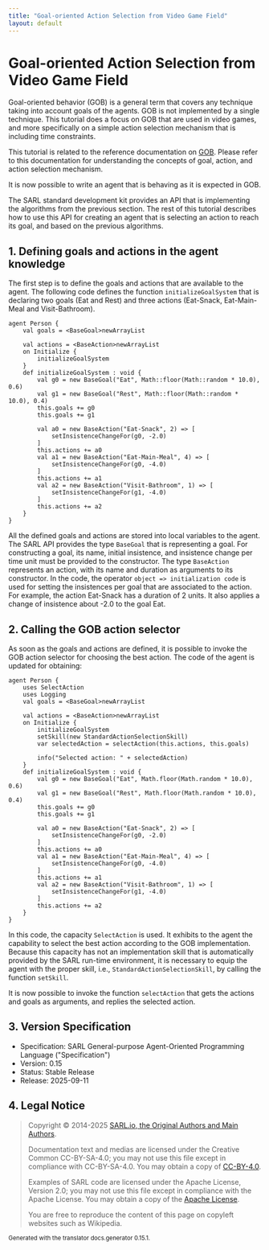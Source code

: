 ```yaml
---
title: "Goal-oriented Action Selection from Video Game Field"
layout: default
---
```


# Goal-oriented Action Selection from Video Game Field

Goal-oriented behavior (GOB) is a general term that covers any technique taking into account goals of the agents.
GOB is not implemented by a single technique.
This tutorial does a focus on GOB that are used in video games, and more specifically on a simple action selection
mechanism that is including time constraints.

This tutorial is related to the reference documentation on [GOB](../../lang/sdk/TGob.html).
Please refer to this documentation for understanding the concepts of goal, action, and action selection mechanism.

It is now possible to write an agent that is behaving as it is expected in GOB.

The SARL standard development kit provides an API that is implementing the algorithms from the previous section.
The rest of this tutorial describes how to use this API for creating an agent that is selecting an action to reach its goal, and based on the previous algorithms.

## 1. Defining goals and actions in the agent knowledge

The first step is to define the goals and actions that are available to the agent.
The following code defines the function `initializeGoalSystem` that is declaring two goals (Eat and Rest) and three actions (Eat-Snack, Eat-Main-Meal and Visit-Bathroom).

```sarl
agent Person {
	val goals = <BaseGoal>newArrayList

	val actions = <BaseAction>newArrayList
	on Initialize {
		initializeGoalSystem
	}
	def initializeGoalSystem : void {
		val g0 = new BaseGoal("Eat", Math::floor(Math::random * 10.0), 0.6)
		val g1 = new BaseGoal("Rest", Math::floor(Math::random * 10.0), 0.4)
		this.goals += g0
		this.goals += g1

		val a0 = new BaseAction("Eat-Snack", 2) => [
			setInsistenceChangeFor(g0, -2.0)
		]
		this.actions += a0
		val a1 = new BaseAction("Eat-Main-Meal", 4) => [
			setInsistenceChangeFor(g0, -4.0)
		]
		this.actions += a1
		val a2 = new BaseAction("Visit-Bathroom", 1) => [
			setInsistenceChangeFor(g1, -4.0)
		]
		this.actions += a2
	}
}
```


All the defined goals and actions are stored into local variables to the agent.
The SARL API provides the type `BaseGoal` that is representing a goal. For constructing a goal, its name, initial insistence, and insistence change per time unit must be provided to the constructor.
The type `BaseAction` represents an action, with its name and duration as arguments to its constructor.
In the code, the operator `object => initialization code` is used for setting the insistences per goal that are associated to the action.
For example, the action Eat-Snack has a duration of 2 units. It also applies a change of insistence about -2.0 to the goal Eat.

## 2. Calling the GOB action selector

As soon as the goals and actions are defined, it is possible to invoke the GOB action selector for choosing the best action.
The code of the agent is updated for obtaining:

```sarl
agent Person {
	uses SelectAction
	uses Logging
	val goals = <BaseGoal>newArrayList

	val actions = <BaseAction>newArrayList
	on Initialize {
		initializeGoalSystem
		setSkill(new StandardActionSelectionSkill)
		var selectedAction = selectAction(this.actions, this.goals)
		
		info("Selected action: " + selectedAction)
	}
	def initializeGoalSystem : void {
		val g0 = new BaseGoal("Eat", Math.floor(Math.random * 10.0), 0.6)
		val g1 = new BaseGoal("Rest", Math.floor(Math.random * 10.0), 0.4)
		this.goals += g0
		this.goals += g1

		val a0 = new BaseAction("Eat-Snack", 2) => [
			setInsistenceChangeFor(g0, -2.0)
		]
		this.actions += a0
		val a1 = new BaseAction("Eat-Main-Meal", 4) => [
			setInsistenceChangeFor(g0, -4.0)
		]
		this.actions += a1
		val a2 = new BaseAction("Visit-Bathroom", 1) => [
			setInsistenceChangeFor(g1, -4.0)
		]
		this.actions += a2
	}
}
```


In this code, the capacity `SelectAction` is used. It exhibits to the agent the capability to select the best action according to the GOB implementation.
Because this capacity has not an implementation skill that is automatically provided by the SARL run-time environment, it is necessary to equip the agent with
the proper skill, i.e., `StandardActionSelectionSkill`, by calling the function `setSkill`.

It is now possible to invoke the function `selectAction` that gets the actions and goals as arguments, and replies the selected action.



## 3. Version Specification

* Specification: SARL General-purpose Agent-Oriented Programming Language ("Specification")
* Version: 0.15
* Status: Stable Release
* Release: 2025-09-11

## 4. Legal Notice

> Copyright &copy; 2014-2025 [SARL.io, the Original Authors and Main Authors](http://www.sarl.io/about/index.html).
>
> Documentation text and medias are licensed under the Creative Common CC-BY-SA-4.0;
> you may not use this file except in compliance with CC-BY-SA-4.0.
> You may obtain a copy of [CC-BY-4.0](https://creativecommons.org/licenses/by-sa/4.0/deed.en).
>
> Examples of SARL code are licensed under the Apache License, Version 2.0;
> you may not use this file except in compliance with the Apache License.
> You may obtain a copy of the [Apache License](http://www.apache.org/licenses/LICENSE-2.0).
>
> You are free to reproduce the content of this page on copyleft websites such as Wikipedia.

<small>Generated with the translator docs.generator 0.15.1.</small>
